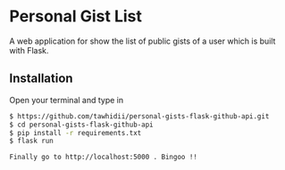 # Personal Gist List 


A web application for show the list of public gists of a user which is built with Flask.



## Installation

Open your terminal and type in

```sh
$ https://github.com/tawhidii/personal-gists-flask-github-api.git
$ cd personal-gists-flask-github-api
$ pip install -r requirements.txt
$ flask run 

Finally go to http://localhost:5000 . Bingoo !! 
